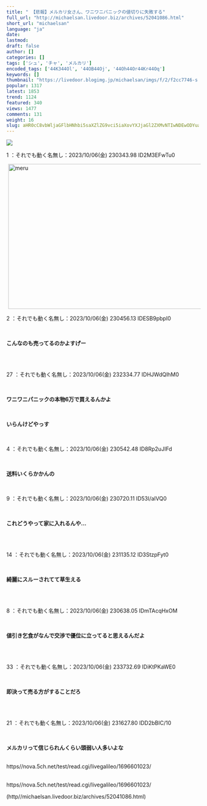 ```yaml
---
title: " 【悲報】メルカリ女さん、ワニワニパニックの値切りに失敗する"
full_url: "http://michaelsan.livedoor.biz/archives/52041086.html"
short_url: "michaelsan"
language: "ja"
date: 
lastmod: 
draft: false
author: []
categories: []
tags: ['シュ', 'チャ', 'メルカリ']
encoded_tags: ['44K344Ol', '44OB44Oj', '44Oh44Or44Kr44Oq']
keywords: []
thumbnail: "https://livedoor.blogimg.jp/michaelsan/imgs/f/2/f2cc7746-s.jpg"
popular: 1317
latest: 1853
trend: 1124
featured: 340
views: 1477
comments: 131
weight: 16
slug: aHR0cC8vbWljaGFlbHNhbi5saXZlZG9vci5iaXovYXJjaGl2ZXMvNTIwNDEwODYuaHRtbA==
---
```


![](https://livedoor.blogimg.jp/michaelsan/imgs/f/2/f2cc7746-s.jpg)

<div><p>1 ：それでも動く名無し：2023/10/06(金) 230343.98 ID2M3EFwTu0</p><a target='_blank' title='meru' href='https//livedoor.blogimg.jp/michaelsan/imgs/f/4/f4b998bd.jpg'><img class='pict' hspace='5' alt='meru' border='0' height='380' width='680' src='https//livedoor.blogimg.jp/michaelsan/imgs/f/4/f4b998bd-s.jpg'></a><br><p>2 ：それでも動く名無し：2023/10/06(金) 230456.13 IDESB9pbpI0</p><br><b><p>こんなのも売ってるのかよすげー </p><br></b><br><p>27 ：それでも動く名無し：2023/10/06(金) 232334.77 IDHJWdQlhM0</p><br><p><b><p>ワニワニパニックの本物6万で買えるんかよ</p></b></p><p><b><p><br></p></b></p><b><p>いらんけどやっす </p></b><br><p>4 ：それでも動く名無し：2023/10/06(金) 230542.48 ID8Rp2uJIFd</p><br><p><p><b>送料いくらかかんの <br></b></p></p><br><p>9 ：それでも動く名無し：2023/10/06(金) 230720.11 ID53I/aIVQ0</p><br><b><p>これどうやって家に入れるんや… </p><br></b><br><p>14 ：それでも動く名無し：2023/10/06(金) 231135.12 ID3StzpFyt0</p><br><b><p>綺麗にスルーされてて草生える </p><br></b><br><p>8 ：それでも動く名無し：2023/10/06(金) 230638.05 IDmTAcqHxOM</p><br><b><p>値引き乞食がなんで交渉で優位に立ってると思えるんだよ </p><br></b><br><p>33 ：それでも動く名無し：2023/10/06(金) 233732.69 IDiKtPKaWE0</p><br><b><p>即決って売る方がすることだろ </p><br></b><br><p>21 ：それでも動く名無し：2023/10/06(金) 231627.80 IDD2bBIC/10</p><br><b><p>メルカリって信じられんくらい頭弱い人多いよな </p></b><br>https//nova.5ch.net/test/read.cgi/livegalileo/1696601023/<br><br clear='all'> <p id='a6850dc6aefc0d5bbff2bea180d92d89'> </p> <p id='a6850dc6aefc0d5bbff2bea180d92d89'> </p> <p class='alistcloud-container-6795'></p> <p>https//nova.5ch.net/test/read.cgi/livegalileo/1696601023/</p></div>

(http//michaelsan.livedoor.biz/archives/52041086.html)
